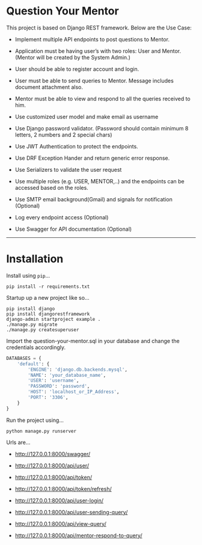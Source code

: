 # Question Your Mentor

This project is based on Django REST framework. Below are the Use Case:

- Implement multiple API endpoints to post questions to Mentor.

- Application must be having user’s with two roles: User and Mentor. (Mentor will be created by the System Admin.)

- User should be able to register account and login.

- User must be able to send queries to Mentor. Message includes document attachment also.

- Mentor must be able to view and respond to all the queries received to him.

- Use customized user model and make email as username

- Use Django password validator. (Password should contain minimum 8 letters, 2 numbers and 2 special chars)

- Use JWT Authentication to protect the endpoints.

- Use DRF Exception Hander and return generic error response.

- Use Serializers to validate the user request

- Use multiple roles (e.g. USER, MENTOR,..) and the endpoints can be accessed based on the roles.

- Use SMTP email background(Gmail) and signals for notification (Optional)

- Log every endpoint access (Optional)

- Use Swagger for API documentation (Optional)

----

# Installation

Install using `pip`...

    pip install -r requirements.txt

Startup up a new project like so...

    pip install django
    pip install djangorestframework
    django-admin startproject example .
    ./manage.py migrate
    ./manage.py createsuperuser

Import the question-your-mentor.sql in your database and change the credentials accordingly.

```python
DATABASES = {
    'default': {
        'ENGINE': 'django.db.backends.mysql', 
        'NAME': 'your_database_name',
        'USER': 'username',
        'PASSWORD': 'password',
        'HOST': 'localhost_or_IP_Address',
        'PORT': '3306',
    }
}
```
Run the project using...

    python manage.py runserver

Urls are...

- http://127.0.0.1:8000/swagger/

- http://127.0.0.1:8000/api/user/

- http://127.0.0.1:8000/api/token/

- http://127.0.0.1:8000/api/token/refresh/

- http://127.0.0.1:8000/api/user-login/

- http://127.0.0.1:8000/api/user-sending-query/

- http://127.0.0.1:8000/api/view-query/

- http://127.0.0.1:8000/api/mentor-respond-to-query/

